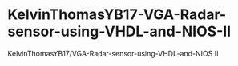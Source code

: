 # KelvinThomasYB17-VGA-Radar-sensor-using-VHDL-and-NIOS-II
KelvinThomasYB17/VGA-Radar-sensor-using-VHDL-and-NIOS II
